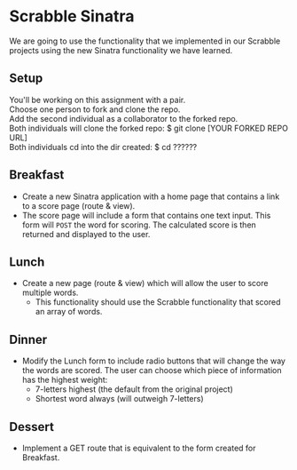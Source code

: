 # Scrabble Sinatra

We are going to use the functionality that we implemented in our Scrabble projects using the new Sinatra functionality we have learned.

## Setup

You'll be working on this assignment with a pair.  
Choose one person to fork and clone the repo.  
Add the second individual as a collaborator to the forked repo.  
Both individuals will clone the forked repo: $ git clone [YOUR FORKED REPO URL]  
Both individuals cd into the dir created: $ cd ??????  

## Breakfast
- Create a new Sinatra application with a home page that contains a link to a score page (route & view).
- The score page will include a form that contains one text input. This form will `POST` the word for scoring. The calculated score is then returned and displayed to the user.

## Lunch
- Create a new page (route & view) which will allow the user to score multiple words.
  - This functionality should use the Scrabble functionality that scored an array of words.

## Dinner
- Modify the Lunch form to include radio buttons that will change the way the words are scored. The user can choose which piece of information has the highest weight:
  - 7-letters highest (the default from the original project)
  - Shortest word always (will outweigh 7-letters)

## Dessert
- Implement a GET route that is equivalent to the form created for Breakfast.

